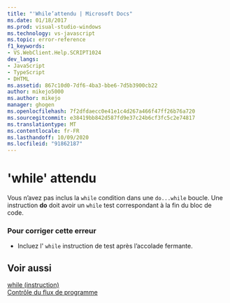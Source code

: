 ```yaml
---
title: "'While’attendu | Microsoft Docs"
ms.date: 01/18/2017
ms.prod: visual-studio-windows
ms.technology: vs-javascript
ms.topic: error-reference
f1_keywords:
- VS.WebClient.Help.SCRIPT1024
dev_langs:
- JavaScript
- TypeScript
- DHTML
ms.assetid: 867c10d0-7df6-4ba3-bbe6-7d5b3900cb22
author: mikejo5000
ms.author: mikejo
manager: ghogen
ms.openlocfilehash: 7f2dfdaecc0e41e1c4d267a466f47ff26b76a720
ms.sourcegitcommit: e38419bb842d587fd9e37c24b6cf3fc5c2e74817
ms.translationtype: MT
ms.contentlocale: fr-FR
ms.lasthandoff: 10/09/2020
ms.locfileid: "91862187"
---
```

# <a name="expected-while"></a>'while' attendu
Vous n’avez pas inclus la `while` condition dans une `do...while` boucle. Une instruction **do** doit avoir un `while` test correspondant à la fin du bloc de code.  
  
### <a name="to-correct-this-error"></a>Pour corriger cette erreur  
  
- Incluez l' `while` instruction de test après l’accolade fermante.  
  
## <a name="see-also"></a>Voir aussi  
 [while (instruction)](https://developer.mozilla.org/docs/Web/JavaScript/Reference/Statements/while)   
 [Contrôle du flux de programme](https://developer.mozilla.org/docs/Web/JavaScript/Guide/Control_flow_and_error_handling)